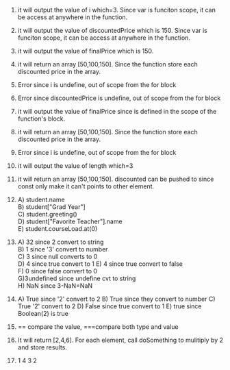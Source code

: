 1. it will output the value of i which=3. Since var is funciton scope, it can be access at anywhere in the function.
2. it will output the value of discountedPrice which is 150. Since var is funciton scope, it can be access at anywhere in the function.
3. it will output the value of finalPrice which is 150.
4. it will return an array [50,100,150]. Since the function store each discounted price in the array.
5. Error since i is undefine, out of scope from the for block
6. Error since discountedPrice is undefine, out of scope from the for block
7. it will output the value of finalPrice since is defined in the scope of the function's block.
8. it will return an array [50,100,150]. Since the function store each discounted price in the array.
9. Error since i is undefine, out of scope from the for block
10. it will output the value of length which=3
11. it will return an array [50,100,150]. discounted can be pushed to since const only make it can't points to other element.
12. A) student.name   
 B) student["Grad Year"]   
 C) student.greeting()   
 D) student["Favorite Teacher"].name   
 E) student.courseLoad.at(0)
14. A) 32 since 2 convert to string   
 B) 1 since '3' convert to number   
 C) 3 since null converts to 0    
 D) 4 since true convert to 1
 E) 4 since true convert to false  
 F) 0 since false convert to 0    
 G)3undefined since undefine cvt to string    
 H) NaN since 3-NaN=NaN
14. A) True since '2' convert to 2
B) True since they convert to number
C) True '2' convert to 2
D) False since true convert to 1
E) true since Boolean(2) is true
15. == compare the value, ===compare both type and value

17. It will return [2,4,6]. For each element, call doSomething to mulitiply by 2 and store results.

19. 1
    4
    3
    2
    

